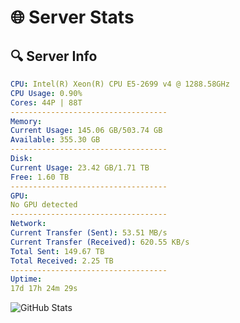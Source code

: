 # 🌐 Server Stats
## 🔍 Server Info
```yaml
CPU: Intel(R) Xeon(R) CPU E5-2699 v4 @ 1288.58GHz
CPU Usage: 0.90%
Cores: 44P | 88T
-----------------------------------
Memory:
Current Usage: 145.06 GB/503.74 GB
Available: 355.30 GB
-----------------------------------
Disk:
Current Usage: 23.42 GB/1.71 TB
Free: 1.60 TB
-----------------------------------
GPU:
No GPU detected
-----------------------------------
Network:
Current Transfer (Sent): 53.51 MB/s
Current Transfer (Received): 620.55 KB/s
Total Sent: 149.67 TB
Total Received: 2.25 TB
-----------------------------------
Uptime:
17d 17h 24m 29s
```
![GitHub Stats](https://img.shields.io/badge/Updated-2025-02-25_16:07:47-blue)